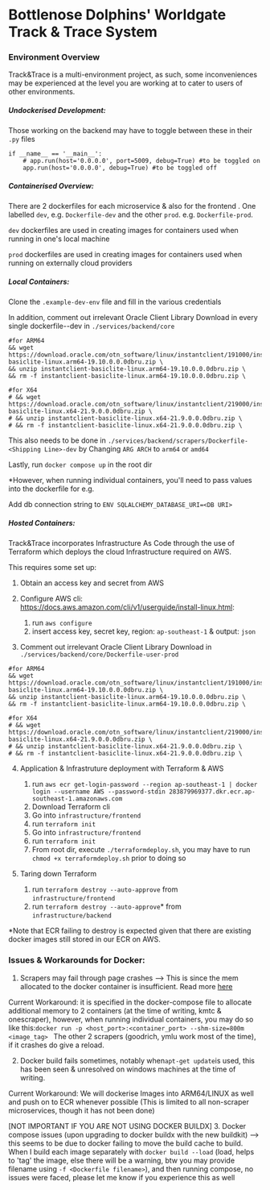 # Bottlenose Dolphins' Worldgate Track & Trace System

### Environment Overview

Track&Trace is a multi-environment project, as such, some inconveniences may be experienced at the level you are working at to cater to users of other environments.

##### Undockerised Development:

Those working on the backend may have to toggle between these in their ```.py``` files

```
if __name__ == '__main__':
    # app.run(host='0.0.0.0', port=5009, debug=True) #to be toggled on
    app.run(host='0.0.0.0', debug=True) #to be toggled off
```

##### Containerised Overview:

There are 2 dockerfiles for each microservice & also for the frontend . 
One labelled ```dev```, e.g. ```Dockerfile-dev``` and the other ```prod```. e.g. ```Dockerfile-prod```.

```dev``` dockerfiles are used in creating images for containers used when running in one's local machine

```prod``` dockerfiles are used in creating images for containers used when running on externally cloud providers

##### Local Containers:

Clone the ```.example-dev-env``` file and fill in the various credentials

In addition, comment out irrelevant Oracle Client Library Download in every single dockerfile-<type>-dev in ```./services/backend/core```

```
#for ARM64
&& wget https://download.oracle.com/otn_software/linux/instantclient/191000/instantclient-basiclite-linux.arm64-19.10.0.0.0dbru.zip \
&& unzip instantclient-basiclite-linux.arm64-19.10.0.0.0dbru.zip \
&& rm -f instantclient-basiclite-linux.arm64-19.10.0.0.0dbru.zip \

#for X64
# && wget https://download.oracle.com/otn_software/linux/instantclient/219000/instantclient-basiclite-linux.x64-21.9.0.0.0dbru.zip \
# && unzip instantclient-basiclite-linux.x64-21.9.0.0.0dbru.zip \
# && rm -f instantclient-basiclite-linux.x64-21.9.0.0.0dbru.zip \

```

This also needs to be done in ```./services/backend/scrapers/Dockerfile-<Shipping Line>-dev``` by Changing ```ARG ARCH``` to ```arm64``` or ```amd64```

Lastly, run ```docker compose up``` in the root dir



*However, when running individual containers, you'll need to pass values into the dockerfile for e.g.

Add db connection string to ```ENV SQLALCHEMY_DATABASE_URI=<DB URI>```


##### Hosted Containers:

Track&Trace incorporates Infrastructure As Code through the use of Terraform which deploys the cloud Infrastructure required on AWS.


This requires some set up:

1. Obtain an access key and secret from AWS 

2. Configure AWS cli: https://docs.aws.amazon.com/cli/v1/userguide/install-linux.html: 

      1. run ```aws configure```
      2. insert access key, secret key, region: ```ap-southeast-1``` & output: ```json```


3. Comment out irrelevant Oracle Client Library Download in ```./services/backend/core/Dockerfile-user-prod```


```
#for ARM64
&& wget https://download.oracle.com/otn_software/linux/instantclient/191000/instantclient-basiclite-linux.arm64-19.10.0.0.0dbru.zip \
&& unzip instantclient-basiclite-linux.arm64-19.10.0.0.0dbru.zip \
&& rm -f instantclient-basiclite-linux.arm64-19.10.0.0.0dbru.zip \

#for X64
# && wget https://download.oracle.com/otn_software/linux/instantclient/219000/instantclient-basiclite-linux.x64-21.9.0.0.0dbru.zip \
# && unzip instantclient-basiclite-linux.x64-21.9.0.0.0dbru.zip \
# && rm -f instantclient-basiclite-linux.x64-21.9.0.0.0dbru.zip \

```

4. Application & Infrastruture deployment with Terraform & AWS

      1. run ```aws ecr get-login-password --region ap-southeast-1 | docker login --username AWS --password-stdin 283879969377.dkr.ecr.ap-southeast-1.amazonaws.com```
      2. Download Terraform cli
      3. Go into ```infrastructure/frontend```
      4. run ```terraform init```
      5. Go into ```infrastructure/frontend```
      6. run ```terraform init```
      7. From root dir, execute ```./terraformdeploy.sh```, you may have to run ```chmod +x terraformdeploy.sh``` prior to doing so

4. Taring down Terraform 

      1. run ```terraform destroy --auto-approve``` from ```infrastructure/frontend```
      2. run ```terraform destroy --auto-approve```* from ```infrastructure/backend```
      
*Note that ECR failing to destroy is expected given that there are existing docker images still stored in our ECR on AWS.


### Issues & Workarounds for Docker:

1. Scrapers may fail through page crashes --> This is since the mem allocated to the docker container is insufficient. Read more [here](https://www.roelpeters.be/solve-selenium-error-session-deleted-because-of-page-crash/) 

Current Workaround: it is specified in the docker-compose file to allocate additional memory to 2 containers (at the time of writing, kmtc & onescraper), however, when running individual containers, you may do so like this:```docker run -p <host_port>:<container_port> --shm-size=800m <image_tag> ```
The other 2 scrapers (goodrich, ymlu work most of the time), if it crashes do give a reload.

2. Docker build fails sometimes, notably when```apt-get update```is used, this has been seen & unresolved on windows machines at the time of writing. 

Current Workaround: We will dockerise Images into  ARM64/LINUX as well and push on to ECR whenever possible (This is limited to all non-scraper microservices, though it has not been done)

[NOT IMPORTANT IF YOU ARE NOT USING DOCKER BUILDX]
3. Docker compose issues (upon upgrading to docker buildx with the new buildkit) --> this seems to be due to docker failing to move the build cache to build. When I build each image separately with ```docker build --load``` (load, helps to 'tag' the image, else there will be a warning, btw you may provide filename using ```-f <Dockerfile filename>```), and then running compose, no issues were faced, please let me know if you experience this as well

